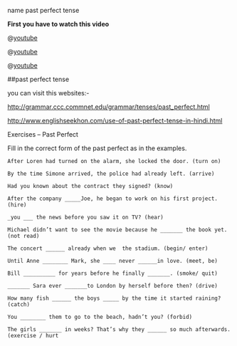 name past perfect tense

**First you have to watch this video**

@[youtube](YLBAjBD32j4)

@[youtube](3Dniu44rU7o)

@[youtube](9QU5bqql8Kg)

##past perfect tense

you can visit this websites:-

http://grammar.ccc.commnet.edu/grammar/tenses/past_perfect.html

http://www.englishseekhon.com/use-of-past-perfect-tense-in-hindi.html


Exercises – Past Perfect

Fill in the correct form of the past perfect as in the examples.



    After Loren had turned on the alarm, she locked the door. (turn on)

    By the time Simone arrived, the police had already left. (arrive)

    Had you known about the contract they signed? (know)

    After the company _____Joe, he began to work on his first project. (hire)

    _you ___ the news before you saw it on TV? (hear)

    Michael didn’t want to see the movie because he _______ the book yet. (not read)

    The concert ______ already when we  the stadium. (begin/ enter)

    Until Anne ________ Mark, she ____ never ______in love. (meet, be)

    Bill __________ for years before he finally _______. (smoke/ quit)

    _______ Sara ever _______to London by herself before then? (drive)

    How many fish ______ the boys _____ by the time it started raining? (catch)

    You ________ them to go to the beach, hadn’t you? (forbid)

    The girls _______ in weeks? That’s why they ______ so much afterwards. (exercise / hurt
